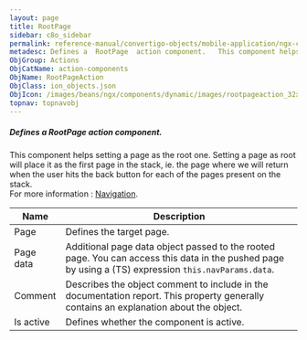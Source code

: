 ```yaml
---
layout: page
title: RootPage
sidebar: c8o_sidebar
permalink: reference-manual/convertigo-objects/mobile-application/ngx-components/action-components/rootpage/
metadesc: Defines a  RootPage  action component.   This component helps setting a page as the root one. Setting a page as root will place it as the first page i
ObjGroup: Actions
ObjCatName: action-components
ObjName: RootPageAction
ObjClass: ion_objects.json
ObjIcon: /images/beans/ngx/components/dynamic/images/rootpageaction_32x32.png
topnav: topnavobj
---
```

##### Defines a <i>RootPage</i> action component. <br/>

 This component helps setting a page as the root one. Setting a page as root will place it as the first page in the stack, ie. the page where we will return when the user hits the back button for each of the pages present on the stack.<br/>
For more information : <a href='https://ionic-docs-o31kiyk8l-ionic1.vercel.app/docs/angular/navigation'>Navigation</a>.

Name | Description 
--- | ---
Page | Defines the target page.
Page data | Additional page data object passed to the rooted page. You can access this data in the pushed page by using a (TS) expression <code>this.navParams.data</code>.
Comment | Describes the object comment to include in the documentation report.  This property generally contains an explanation about the object. 
Is active | Defines whether the component is active. 

